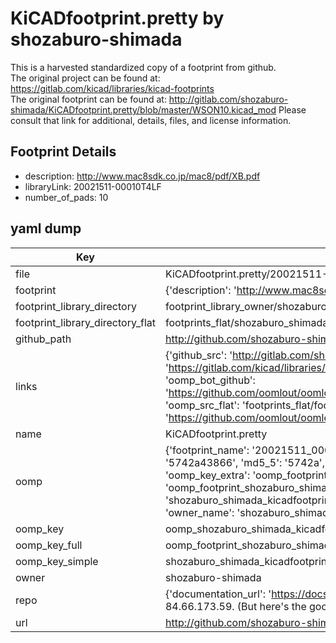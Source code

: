 # KiCADfootprint.pretty by shozaburo-shimada  
This is a harvested standardized copy of a footprint from github.  
The original project can be found at:  
https://gitlab.com/kicad/libraries/kicad-footprints  
The original footprint can be found at:
http://gitlab.com/shozaburo-shimada/KiCADfootprint.pretty/blob/master/WSON10.kicad_mod
Please consult that link for additional, details, files, and license information.  
## Footprint Details
* description: http://www.mac8sdk.co.jp/mac8/pdf/XB.pdf  
* libraryLink: 20021511-00010T4LF  
* number_of_pads: 10  
## yaml dump  
| Key | Value |  
| --- | --- |  
| file | KiCADfootprint.pretty/20021511-00010T4LF.kicad_mod |  
| footprint | {'description': 'http://www.mac8sdk.co.jp/mac8/pdf/XB.pdf', 'libraryLink': '20021511-00010T4LF', 'number_of_pads': 10} |  
| footprint_library_directory | footprint_library_owner/shozaburo-shimada_KiCADfootprint.pretty |  
| footprint_library_directory_flat | footprints_flat/shozaburo_shimada_kicadfootprint_20021511_00010t4lf/working |  
| github_path | http://github.com/shozaburo-shimada/KiCADfootprint.pretty/blob/master/20021511-00010T4LF.kicad_mod |  
| links | {'github_src': 'http://gitlab.com/shozaburo-shimada/KiCADfootprint.pretty/blob/master/WSON10.kicad_mod', 'github_src_repo': 'https://gitlab.com/kicad/libraries/kicad-footprints', 'oomp_bot': 'footprints/shozaburo_shimada_kicadfootprint_20021511_00010t4lf/working', 'oomp_bot_github': 'https://github.com/oomlout/oomlout_oomp_footprint_bot/tree/main/footprints/shozaburo_shimada_kicadfootprint_20021511_00010t4lf/working', 'oomp_src_flat': 'footprints_flat/footprints_flat/shozaburo_shimada_kicadfootprint_20021511_00010t4lf/working', 'oomp_src_flat_github': 'https://github.com/oomlout/oomlout_oomp_footprint_src/tree/main/footprints_flat/shozaburo_shimada_kicadfootprint_20021511_00010t4lf/working'} |  
| name | KiCADfootprint.pretty |  
| oomp | {'footprint_name': '20021511_00010t4lf', 'library_name': 'kicadfootprint', 'md5': '5742a4386624de51808d2de80824db08', 'md5_10': '5742a43866', 'md5_5': '5742a', 'md5_6': '5742a4', 'oomp_key': 'oomp_shozaburo_shimada_kicadfootprint_20021511_00010t4lf', 'oomp_key_extra': 'oomp_footprint_shozaburo_shimada_kicadfootprint_20021511_00010t4lf', 'oomp_key_full': 'oomp_footprint_shozaburo_shimada_kicadfootprint_20021511_00010t4lf_5742a4', 'oomp_key_simple': 'shozaburo_shimada_kicadfootprint_20021511_00010t4lf', 'original_filename': 'KiCADfootprint.pretty/20021511-00010T4LF.kicad_mod', 'owner_name': 'shozaburo_shimada'} |  
| oomp_key | oomp_shozaburo_shimada_kicadfootprint_20021511_00010t4lf |  
| oomp_key_full | oomp_footprint_shozaburo_shimada_kicadfootprint_20021511_00010t4lf |  
| oomp_key_simple | shozaburo_shimada_kicadfootprint_20021511_00010t4lf |  
| owner | shozaburo-shimada |  
| repo | {'documentation_url': 'https://docs.github.com/rest/overview/resources-in-the-rest-api#rate-limiting', 'message': "API rate limit exceeded for 84.66.173.59. (But here's the good news: Authenticated requests get a higher rate limit. Check out the documentation for more details.)"} |  
| url | http://github.com/shozaburo-shimada/KiCADfootprint.pretty |  

